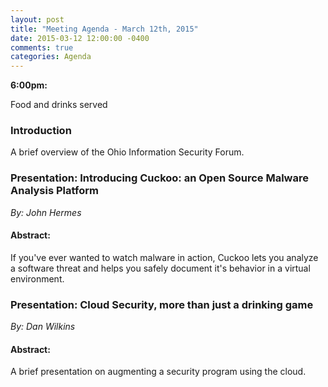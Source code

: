 ```yaml
---
layout: post
title: "Meeting Agenda - March 12th, 2015"
date: 2015-03-12 12:00:00 -0400
comments: true
categories: Agenda
---
```


**6:00pm:**

Food and drinks served

### Introduction

A brief overview of the Ohio Information Security Forum.

### **Presentation:** Introducing Cuckoo: an Open Source Malware Analysis Platform
_By: John Hermes_

#### **Abstract:**

If you've ever wanted to watch malware in action, Cuckoo lets you analyze a software threat and helps you safely document it's behavior in a virtual environment.

### **Presentation:** Cloud Security, more than just a drinking game
_By: Dan Wilkins_

#### **Abstract:**

A brief presentation on augmenting a security program using the cloud.
